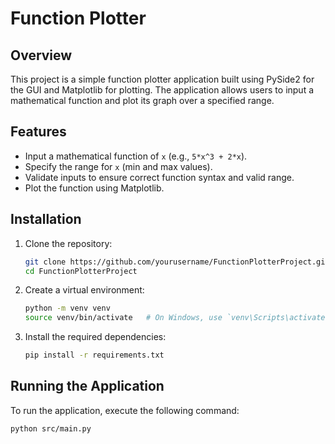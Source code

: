 # Function Plotter

## Overview

This project is a simple function plotter application built using PySide2 for the GUI and Matplotlib for plotting. The application allows users to input a mathematical function and plot its graph over a specified range.

## Features

- Input a mathematical function of `x` (e.g., `5*x^3 + 2*x`).
- Specify the range for `x` (min and max values).
- Validate inputs to ensure correct function syntax and valid range.
- Plot the function using Matplotlib.

## Installation

1. Clone the repository:
    ```bash
    git clone https://github.com/yourusername/FunctionPlotterProject.git
    cd FunctionPlotterProject
    ```

2. Create a virtual environment:
    ```bash
    python -m venv venv
    source venv/bin/activate   # On Windows, use `venv\Scripts\activate`
    ```

3. Install the required dependencies:
    ```bash
    pip install -r requirements.txt
    ```

## Running the Application

To run the application, execute the following command:
```bash
python src/main.py
